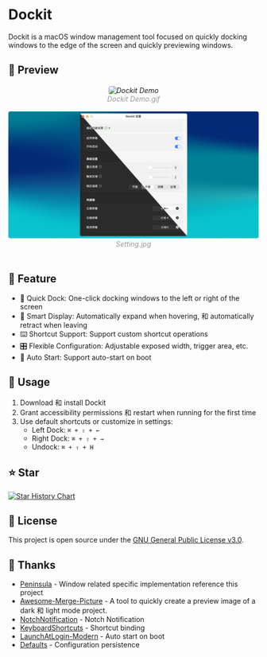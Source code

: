 # Dockit

Dockit is a macOS window management tool focused on quickly docking windows to the edge of the screen and quickly previewing windows.

## 📸 Preview

<h6 align="center">
  <img src="./Resources/preview.gif" alt="Dockit Demo" style="border-radius: 4px;">
  <br />
  <span style="color: #999">Dockit Demo.gif</span>
  <br /><br />
  <img src="./Resources/setting.jpg" alt="setting" style="border-radius: 4px;">
  <br />
  <span style="color: #999">Setting.jpg</span>
  <br /><br />
</h6>

## 🚀 Feature

- 🎯 Quick Dock: One-click docking windows to the left or right of the screen
- 🔄 Smart Display: Automatically expand when hovering, 和 automatically retract when leaving
- ⌨️ Shortcut Support: Support custom shortcut operations
- 🎛️ Flexible Configuration: Adjustable exposed width, trigger area, etc.
- 🔌 Auto Start: Support auto-start on boot

## 📖 Usage

1. Download 和 install Dockit
2. Grant accessibility permissions 和 restart when running for the first time
3. Use default shortcuts or customize in settings:
   - Left Dock: `⌘ + ⇧ + ←`
   - Right Dock: `⌘ + ⇧ + →`
   - Undock: `⌘ + ⇧ + H`

## ⭐ Star

<a href="https://star-history.com/#XiCheng148/Dockit&Date">
 <picture>
   <source media="(prefers-color-scheme: dark)" srcset="https://api.star-history.com/svg?repos=XiCheng148/Dockit&type=Date&theme=dark" />
   <source media="(prefers-color-scheme: light)" srcset="https://api.star-history.com/svg?repos=XiCheng148/Dockit&type=Date" />
   <img alt="Star History Chart" src="https://api.star-history.com/svg?repos=XiCheng148/Dockit&type=Date" />
 </picture>
</a>

## 📝 License

This project is open source under the [GNU General Public License v3.0](LICENSE).

## 🙏 Thanks

- [Peninsula](https://github.com/Celve/Peninsula) - Window related specific implementation reference this project
- [Awesome-Merge-Picture](https://github.com/XiCheng148/Awesome-Merge-Picture) - A tool to quickly create a preview image of a dark 和 light mode project.
- [NotchNotification](https://github.com/Lakr233/NotchNotification) - Notch Notification
- [KeyboardShortcuts](https://github.com/sindresorhus/KeyboardShortcuts) - Shortcut binding
- [LaunchAtLogin-Modern](https://github.com/sindresorhus/LaunchAtLogin-Modern) - Auto start on boot
- [Defaults](https://github.com/sindresorhus/Defaults) - Configuration persistence
